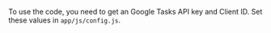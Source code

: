 
To use the code, you need to get an Google Tasks API key and Client ID. 
Set these values in `app/js/config.js`.
